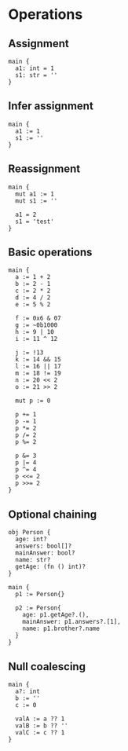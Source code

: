 # Operations

## Assignment
```the
main {
  a1: int = 1
  s1: str = ''
}
```

## Infer assignment
```the
main {
  a1 := 1
  s1 := ''
}
```

## Reassignment
```the
main {
  mut a1 := 1
  mut s1 := ''

  a1 = 2
  s1 = 'test'
}
```

## Basic operations
```the
main {
  a := 1 + 2
  b := 2 - 1
  c := 2 * 2
  d := 4 / 2
  e := 5 % 2

  f := 0x6 & 07
  g := ~0b1000
  h := 9 | 10
  i := 11 ^ 12

  j := !13
  k := 14 && 15
  l := 16 || 17
  m := 18 != 19
  n := 20 << 2
  o := 21 >> 2

  mut p := 0

  p += 1
  p -= 1
  p *= 2
  p /= 2
  p %= 2

  p &= 3
  p |= 4
  p ^= 4
  p <<= 2
  p >>= 2
}
```

## Optional chaining
```the
obj Person {
  age: int?
  answers: bool[]?
  mainAnswer: bool?
  name: str?
  getAge: (fn () int)?
}

main {
  p1 := Person{}

  p2 := Person{
    age: p1.getAge?.(),
    mainAnswer: p1.answers?.[1],
    name: p1.brother?.name
  }
}
```

## Null coalescing
```the
main {
  a?: int
  b := ''
  c := 0

  valA := a ?? 1
  valB := b ?? ''
  valC := c ?? 1
}
```
